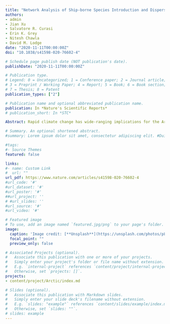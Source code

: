 ```yaml
---
title: "Network Analysis of Ship-borne Species Introduction and Dispersal in the Arctic"
authors:
- admin
- Jian Xu
- Salvatore R. Curasi
- Erin K. Grey
- Nitesh Chawla
- David M. Lodge
date: "2020-11-11T00:00:00Z"
doi: "10.1038/s41598-020-76602-4"

# Schedule page publish date (NOT publication's date).
publishDate: "2020-11-11T00:00:00Z"

# Publication type.
# Legend: 0 = Uncategorized; 1 = Conference paper; 2 = Journal article;
# 3 = Preprint / Working Paper; 4 = Report; 5 = Book; 6 = Book section;
# 7 = Thesis; 8 = Patent
publication_types: ["2"]

# Publication name and optional abbreviated publication name.
publication: In *Nature's Scientific Reports*
# publication_short: In *STC*

Abstract: Rapid climate change has wide-ranging implications for the Arctic region, including sea ice loss, increased geopolitical attention, and expanding economic activity resulting in a dramatic increase in shipping activity. As a result, the risk of harmful non-native marine species being introduced into this critical region will increase unless policy and management steps are implemented in response. Using data about shipping, ecoregions, and environmental conditions, we leverage network analysis and data mining techniques to assess, visualize, and project ballast water-mediated species introductions into the Arctic and dispersal of non-native species within the Arctic. We first identify high-risk connections between the Arctic and non-Arctic ports that could be sources of non-native species over 15 years (1997–2012) and observe the emergence of shipping hubs in the Arctic where the cumulative risk of non-native species introduction is increasing. We then consider how environmental conditions can constrain this Arctic introduction network for species with different physiological limits, thus providing a tool that will allow decision-makers to evaluate the relative risk of different shipping routes. Next, we focus on within-Arctic ballast-mediated species dispersal where we use higher-order network analysis to identify critical shipping routes that may facilitate species dispersal within the Arctic. The risk assessment and projection framework we propose could inform risk-based assessment and management of ship-borne invasive species in the Arctic.

# Summary. An optional shortened abstract.
#summary: Lorem ipsum dolor sit amet, consectetur adipiscing elit. #Duis posuere tellus ac convallis placerat. Proin tincidunt magna #sed ex sollicitudin condimentum.

#tags:
#- Source Themes
featured: false

links:
#- name: Custom Link
#  url: ""
url_pdf: https://www.nature.com/articles/s41598-020-76602-4
#url_code: '#'
#url_dataset: '#'
#url_poster: '#'
##url_project: ''
# #url_slides: ''
#url_source: '#'
#url_video: '#'

# Featured image
# To use, add an image named `featured.jpg/png` to your page's folder. 
image:
  caption: 'Image credit: [**Unsplash**](https://unsplash.com/photos/pLCdAaMFLTE)'
  focal_point: ""
  preview_only: false

# Associated Projects (optional).
#   Associate this publication with one or more of your projects.
#   Simply enter your project's folder or file name without extension.
#   E.g. `internal-project` references `content/project/internal-project/index.md`.
#   Otherwise, set `projects: []`.
projects:
- content/project/Arctic/index.md

# Slides (optional).
#   Associate this publication with Markdown slides.
#   Simply enter your slide deck's filename without extension.
#   E.g. `slides: "example"` references `content/slides/example/index.md`.
#   Otherwise, set `slides: ""`.
# slides: example
---
```





